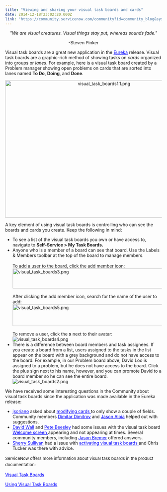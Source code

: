 ```yaml
---
title: "Viewing and sharing your visual task boards and cards"
date: 2014-12-18T23:02:20.000Z
link: "https://community.servicenow.com/community?id=community_blog&sys_id=684ea2addbd0dbc01dcaf3231f9619fb"
---
```

<p style="text-align: center;"><em>"We are visual creatures. Visual things stay put, whereas sounds fade."</em></p><p style="text-align: center;">-Steven Pinker</p><p style="text-align: center;"></p><p>Visual task boards are a great new application in the <a href="http://wiki.servicenow.com/index.php?title=Eureka_Release_Notes"><span style="color: #0000ff; text-decoration: underline;">Eureka</span></a> release. Visual task boards are a graphic-rich method of showing tasks on <em>cards</em> organized into groups or <em>lanes</em>. For example, here is a visual task board created by a Problem manager showing open problems on cards that are sorted into lanes named <strong>To Do</strong>, <strong>Doing</strong>, and <strong>Done</strong>.</p><p></p><p style="text-align: center;"><img   alt="visual_task_boards1.1.png" class="image-0 jive-image" src="1a65f7f1db9c9b048c8ef4621f961995.iix" style="height: 442px; width: 620px;"/></p><p style="text-align: left;"></p><p style="text-align: left;">A key element of using visual task boards is controlling who can see the boards and cards you create. Keep the following in mind:</p><ul><li>To see a list of the visual task boards you own or have access to, navigate to <strong>Self-Service &gt; My Task Boards.</strong></li><li style="text-align: left;">Anyone who is a member of a board can see that board. Use the Labels &amp; Members toolbar at the top of the board to manage members.<br/><br/>To add a user to the board, click the add member icon:<br/><img   alt="visual_task_boards3.png" class="jive-image image-2" src="def31d02db50d7041dcaf3231f96199c.iix" style="height: 64px; width: 620px; display: block; margin-left: auto; margin-right: auto;"/><br/>After clicking the add member icon, search for the name of the user to add:<br/><img   alt="visual_task_boards5.png" class="jive-image image-4" src="3eff444adbd09fc03eb27a9e0f96190b.iix" style="height: 70px; width: 620px; display: block; margin-left: auto; margin-right: auto;"/><br/>To remove a user, click the <strong>x</strong> next to their avatar:<br/><img   alt="visual_task_boards4.png" class="jive-image image-3" src="e8b4f00edb589304b322f4621f96191e.iix" style="height: auto; display: block; margin-left: auto; margin-right: auto;"/></li><li>There is a difference between board members and task assignees. If you create a board from a list, users assigned to the tasks in the list appear on the board with a grey background and do not have access to the board. For example, in our Problem board above, David Loo is assigned to a problem, but he does not have access to the board. Click the plus sign next to his name, however, and you can promote David to a board member so he can see the entire board.<br/><img   alt="visual_task_boards2.png" class="image-0 jive-image" src="c4d72fb9db9493041dcaf3231f961944.iix" style="height: auto; display: block; margin-left: auto; margin-right: auto;"/></li></ul><p>We have received some interesting questions in the Community about visual task boards since the application was made available in the Eureka release:</p><ul><li><span style="text-decoration: underline;"><a __default_attr="25139" __jive_macro_name="user" class="jive_macro_user jive_macro" data-orig-content="&lt;span style=&quot;color: #0000ff; text-decoration: underline;&quot; data-mce-style=&quot;color: #0000ff; text-decoration: underline;&quot;&gt;jsoriano&lt;/span&gt;" href="/community?id=community_user_profile&user=032ece25dbd41fc09c9ffb651f961943" modifiedtitle="true" title="&lt;span style=&quot;color: #0000ff; text-decoration: underline;&quot;&gt;jsoriano&lt;/span&gt;"><span style="color: #0000ff; text-decoration: underline;" data-mce-style="color: #0000ff; text-decoration: underline;">jsoriano</span></a></span> asked about <a _jive_internal="true" href="/community?id=community_question&sys_id=88409fe5dbdcdbc01dcaf3231f961923"><span style="color: #0000ff; text-decoration: underline;">modifying cards </span></a>to only show a couple of fields. Community members <span style="text-decoration: underline;"><a __default_attr="19588" __jive_macro_name="user" class="jive_macro_user jive_macro" data-orig-content="&lt;span style=&quot;color: #0000ff; text-decoration: underline;&quot; data-mce-style=&quot;color: #0000ff; text-decoration: underline;&quot;&gt;Dimitar Dimitrov&lt;/span&gt;" href="/community?id=community_user_profile&user=c0415ea5db981fc09c9ffb651f961958" modifiedtitle="true" title="&lt;span style=&quot;color: #0000ff; text-decoration: underline;&quot;&gt;Dimitar Dimitrov&lt;/span&gt;"><span style="color: #0000ff; text-decoration: underline;" data-mce-style="color: #0000ff; text-decoration: underline;">Dimitar Dimitrov</span></a></span> and <a __default_attr="32213" __jive_macro_name="user" class="jive_macro_user jive_macro" data-orig-content="&lt;span style=&quot;color: #0000ff;&quot; data-mce-style=&quot;color: #0000ff;&quot;&gt;&lt;span style=&quot;text-decoration: underline;&quot; data-mce-style=&quot;text-decoration: underline;&quot;&gt;Jason Aloia&lt;/span&gt;&lt;/span&gt;" href="/community?id=community_user_profile&user=03ce8eaddbd41fc09c9ffb651f9619cc" modifiedtitle="true" title="&lt;span style=&quot;color: #0000ff;&quot;&gt;&lt;span style=&quot;text-decoration: underline;&quot;&gt;Jason Aloia&lt;/span&gt;&lt;/span&gt;"><span style="color: #0000ff;" data-mce-style="color: #0000ff;"><span style="text-decoration: underline;" data-mce-style="text-decoration: underline;">Jason Aloia</span></span></a> helped out with suggestions.</li><li><span style="text-decoration: underline;"><a __default_attr="21795" __jive_macro_name="user" class="jive_macro_user jive_macro" data-orig-content="&lt;span style=&quot;color: #0000ff; text-decoration: underline;&quot; data-mce-style=&quot;color: #0000ff; text-decoration: underline;&quot;&gt;David Wall&lt;/span&gt;" href="/community?id=community_user_profile&user=4ad0d621db981fc09c9ffb651f961944" modifiedtitle="true" title="&lt;span style=&quot;color: #0000ff; text-decoration: underline;&quot;&gt;David Wall&lt;/span&gt;"><span style="color: #0000ff; text-decoration: underline;" data-mce-style="color: #0000ff; text-decoration: underline;">David Wall</span></a></span> and <span style="text-decoration: underline;"><a __default_attr="16824" __jive_macro_name="user" class="jive_macro_user jive_macro" data-orig-content="&lt;span style=&quot;color: #0000ff; text-decoration: underline;&quot; data-mce-style=&quot;color: #0000ff; text-decoration: underline;&quot;&gt;Pete Beesley&lt;/span&gt;" href="/community?id=community_user_profile&user=8030d6a5db581fc09c9ffb651f96190e" modifiedtitle="true" title="&lt;span style=&quot;color: #0000ff; text-decoration: underline;&quot;&gt;Pete Beesley&lt;/span&gt;"><span style="color: #0000ff; text-decoration: underline;" data-mce-style="color: #0000ff; text-decoration: underline;">Pete Beesley</span></a></span> had some issues with the visual task board <a _jive_internal="true" href="/community?id=community_question&sys_id=85330be1dbd8dbc01dcaf3231f96195c"><span style="color: #0000ff; text-decoration: underline;">Welcome screen </span></a> appearing and not appearing at times. Several community members, including <span style="text-decoration: underline;"><a __default_attr="3065" __jive_macro_name="user" class="jive_macro_user jive_macro" data-orig-content="&lt;span style=&quot;color: #0000ff; text-decoration: underline;&quot; data-mce-style=&quot;color: #0000ff; text-decoration: underline;&quot;&gt;Jason Bremer&lt;/span&gt;" href="/community?id=community_user_profile&user=b41e06e1dbd41fc09c9ffb651f961907" modifiedtitle="true" title="&lt;span style=&quot;color: #0000ff; text-decoration: underline;&quot;&gt;Jason Bremer&lt;/span&gt;"><span style="color: #0000ff; text-decoration: underline;" data-mce-style="color: #0000ff; text-decoration: underline;">Jason Bremer</span></a></span> offered answers.</li><li><span style="text-decoration: underline;"><a __default_attr="15234" __jive_macro_name="user" class="jive_macro_user jive_macro" data-orig-content="&lt;span style=&quot;color: #0000ff; text-decoration: underline;&quot; data-mce-style=&quot;color: #0000ff; text-decoration: underline;&quot;&gt;Sherry Sullivan&lt;/span&gt;" href="/community?id=community_user_profile&user=a3629e69dbd81fc09c9ffb651f96198c" modifiedtitle="true" title="&lt;span style=&quot;color: #0000ff; text-decoration: underline;&quot;&gt;Sherry Sullivan&lt;/span&gt;"><span style="color: #0000ff; text-decoration: underline;" data-mce-style="color: #0000ff; text-decoration: underline;">Sherry Sullivan</span></a></span> had a issue with <a _jive_internal="true" href="/community?id=community_question&sys_id=c2629b61db101fc01dcaf3231f961938"><span style="color: #0000ff; text-decoration: underline;">activating visual task boards </span></a>and Chris Tucker was there with advice.</li></ul><p></p><p><span style="font-size: 10pt; line-height: 1.5em;">ServiceNow offers more information about visual task boards in the product documentation:</span></p><p></p><p><a href="http://wiki.servicenow.com/index.php?title=Visual_Task_Boards" title="http://wiki.servicenow.com/index.php?title=Visual_Task_Boards"><span style="color: #0000ff; text-decoration: underline;">Visual Task Boards</span></a></p><p><a href="http://wiki.servicenow.com/index.php?title=Using_Visual_Task_Boards" title="http://wiki.servicenow.com/index.php?title=Using_Visual_Task_Boards"><span style="color: #0000ff; text-decoration: underline;">Using Visual Task Boards</span></a></p><h2></h2>